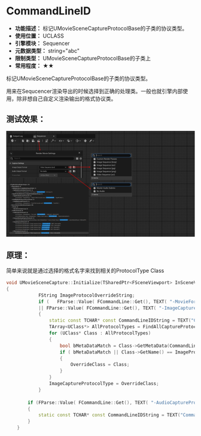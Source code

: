 ﻿# CommandLineID

- **功能描述：** 标记UMovieSceneCaptureProtocolBase的子类的协议类型。
- **使用位置：** UCLASS
- **引擎模块：** Sequencer
- **元数据类型：** string="abc"
- **限制类型：** UMovieSceneCaptureProtocolBase的子类上
- **常用程度：** ★★

标记UMovieSceneCaptureProtocolBase的子类的协议类型。

用来在Sequcencer渲染导出的时候选择到正确的处理类。一般也就引擎内部使用，除非想自己自定义渲染输出的格式协议类。

## 测试效果：

![Untitled](Untitled.png)

## 原理：

简单来说就是通过选择的格式名字来找到相关的ProtocolType Class

```cpp
void UMovieSceneCapture::Initialize(TSharedPtr<FSceneViewport> InSceneViewport, int32 PIEInstance)
{
			FString ImageProtocolOverrideString;
			if (   FParse::Value( FCommandLine::Get(), TEXT( "-MovieFormat=" ), ImageProtocolOverrideString )
			|| FParse::Value( FCommandLine::Get(), TEXT( "-ImageCaptureProtocol=" ), ImageProtocolOverrideString ) )
			{
				static const TCHAR* const CommandLineIDString = TEXT("CommandLineID");
				TArray<UClass*> AllProtocolTypes = FindAllCaptureProtocolClasses();
				for (UClass* Class : AllProtocolTypes)
				{
					bool bMetaDataMatch = Class->GetMetaData(CommandLineIDString) == ImageProtocolOverrideString;
					if ( bMetaDataMatch || Class->GetName() == ImageProtocolOverrideString )
					{
						OverrideClass = Class;
					}
				}
				ImageCaptureProtocolType = OverrideClass;
			}

		if (FParse::Value( FCommandLine::Get(), TEXT( "-AudioCaptureProtocol=" ), AudioProtocolOverrideString ) )
		{
			static const TCHAR* const CommandLineIDString = TEXT("CommandLineID");
		}
	}
```